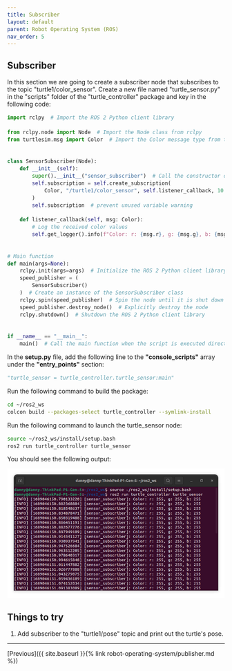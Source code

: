 ```yaml
---
title: Subscriber
layout: default
parent: Robot Operating System (ROS)
nav_order: 5
---
```


## Subscriber

In this section we are going to create a subscriber node that subscribes to the topic "turtle1/color_sensor". Create a new file named "turtle_sensor.py" in the "scripts" folder of the "turtle_controller" package and key in the following code:

```python
import rclpy  # Import the ROS 2 Python client library

from rclpy.node import Node  # Import the Node class from rclpy
from turtlesim.msg import Color  # Import the Color message type from turtlesim.msg


class SensorSubscriber(Node):
    def __init__(self):
        super().__init__("sensor_subscriber")  # Call the constructor of the Node class
        self.subscription = self.create_subscription(
            Color, "/turtle1/color_sensor", self.listener_callback, 10
        )
        self.subscription  # prevent unused variable warning

    def listener_callback(self, msg: Color):
        # Log the received color values
        self.get_logger().info(f"Color: r: {msg.r}, g: {msg.g}, b: {msg.b}")


# Main function
def main(args=None):
    rclpy.init(args=args)  # Initialize the ROS 2 Python client library
    speed_publisher = (
        SensorSubscriber()
    )  # Create an instance of the SensorSubscriber class
    rclpy.spin(speed_publisher)  # Spin the node until it is shut down
    speed_publisher.destroy_node()  # Explicitly destroy the node
    rclpy.shutdown()  # Shutdown the ROS 2 Python client library


if __name__ == "__main__":
    main()  # Call the main function when the script is executed directly
```

In the **setup.py** file, add the following line to the **"console_scripts"** array under the **"entry_points"** section:

```python
"turtle_sensor = turtle_controller.turtle_sensor:main"
```

Run the following command to build the package:

```bash
cd ~/ros2_ws
colcon build --packages-select turtle_controller --symlink-install
```

Run the following command to launch the turtle_sensor node:

```bash
source ~/ros2_ws/install/setup.bash
ros2 run turtle_controller turtle_sensor
```

You should see the following output:

![Turtle sensor](/assets/images/ros/subscriber/color.png)

## Things to try

1. Add subscriber to the "turtle1/pose" topic and print out the turtle's pose.

---
[Previous]({{ site.baseurl }}{% link robot-operating-system/publisher.md %})
